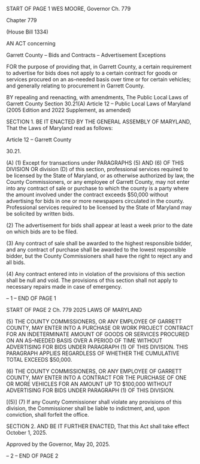 START OF PAGE 1
WES MOORE, Governor Ch. 779

Chapter 779

(House Bill 1334)

AN ACT concerning

Garrett County – Bids and Contracts – Advertisement Exceptions

FOR the purpose of providing that, in Garrett County, a certain requirement to advertise
for bids does not apply to a certain contract for goods or services procured on an
as–needed basis over time or for certain vehicles; and generally relating to
procurement in Garrett County.

BY repealing and reenacting, with amendments,
The Public Local Laws of Garrett County
Section 30.21(A)
Article 12 – Public Local Laws of Maryland
(2005 Edition and 2022 Supplement, as amended)

SECTION 1. BE IT ENACTED BY THE GENERAL ASSEMBLY OF MARYLAND,
That the Laws of Maryland read as follows:

Article 12 – Garrett County

30.21.

(A) (1) Except for transactions under PARAGRAPHS (5) AND (6) OF THIS
DIVISION OR division (D) of this section, professional services required to be licensed by
the State of Maryland, or as otherwise authorized by law, the County Commissioners, or
any employee of Garrett County, may not enter into any contract of sale or purchase to
which the county is a party where the amount involved under the contract exceeds $50,000
without advertising for bids in one or more newspapers circulated in the county.
Professional services required to be licensed by the State of Maryland may be solicited by
written bids.

(2) The advertisement for bids shall appear at least a week prior to the date
on which bids are to be filed.

(3) Any contract of sale shall be awarded to the highest responsible bidder,
and any contract of purchase shall be awarded to the lowest responsible bidder, but the
County Commissioners shall have the right to reject any and all bids.

(4) Any contract entered into in violation of the provisions of this section
shall be null and void. The provisions of this section shall not apply to necessary repairs
made in case of emergency.

– 1 –
END OF PAGE 1

START OF PAGE 2
Ch. 779 2025 LAWS OF MARYLAND

(5) THE COUNTY COMMISSIONERS, OR ANY EMPLOYEE OF GARRETT
COUNTY, MAY ENTER INTO A PURCHASE OR WORK PROJECT CONTRACT FOR AN
INDETERMINATE AMOUNT OF GOODS OR SERVICES PROCURED ON AN AS–NEEDED
BASIS OVER A PERIOD OF TIME WITHOUT ADVERTISING FOR BIDS UNDER
PARAGRAPH (1) OF THIS DIVISION. THIS PARAGRAPH APPLIES REGARDLESS OF
WHETHER THE CUMULATIVE TOTAL EXCEEDS $50,000.

(6) THE COUNTY COMMISSIONERS, OR ANY EMPLOYEE OF GARRETT
COUNTY, MAY ENTER INTO A CONTRACT FOR THE PURCHASE OF ONE OR MORE
VEHICLES FOR AN AMOUNT UP TO $100,000 WITHOUT ADVERTISING FOR BIDS
UNDER PARAGRAPH (1) OF THIS DIVISION.

[(5)] (7) If any County Commissioner shall violate any provisions of this
division, the Commissioner shall be liable to indictment, and, upon conviction, shall forfeit
the office.

SECTION 2. AND BE IT FURTHER ENACTED, That this Act shall take effect
October 1, 2025.

Approved by the Governor, May 20, 2025.

– 2 –
END OF PAGE 2